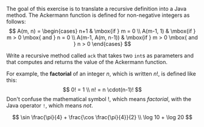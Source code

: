 The goal of this exercise is to translate a recursive definition into a Java method. The Ackermann function is defined for non-negative integers as follows:
$$
A(m, n) = \begin{cases}
              n+1 & \mbox{if } m = 0 \\
              A(m-1, 1) & \mbox{if } m > 0 \mbox{ and } n = 0 \\
              A(m-1, A(m, n-1)) & \mbox{if } m > 0 \mbox{ and } n > 0
\end{cases}
$$

Write a recursive method called `ack` that takes two `int`s as parameters and that computes and returns the value of the Ackermann function.

For example, the <b>factorial</b> of an integer $n$, which is written $n!$, is defined like this:
$$
0! = 1 \\
n! = n \cdot(n-1)!
$$
Don't confuse the mathematical symbol $!$, which means <i>factorial</i>, with the Java operator `!`, which means <i>not</i>.

$$
\sin \frac{\pi}{4} + \frac{\cos \frac{\pi}{4}}{2} \\
\log 10 + \log 20
$$
